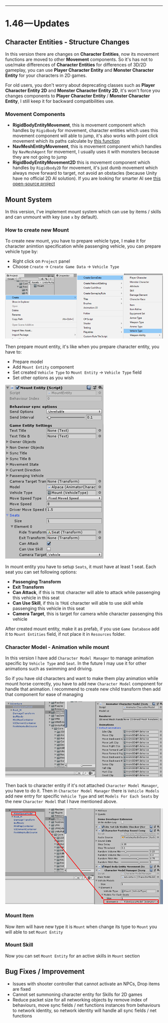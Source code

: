 * * *

1.46 — Updates
==============


## Character Entities - Structure Changes

In this version there are changes on **Character Entities**, now its movement functions are moved to other **Movement** components. So it's has not to use/make differences of **Character Entities** for differences of 3D/2D gameplay, you can use **Player Character Entity** and **Monster Character Entity** for your characters in 2D games. 

For old users, you don't worry about deprecating classes such as **Player Character Entity 2D** and **Monster Character Entity 2D**, it's won't force you changes components to **Player Character Entity** / **Monster Character Entity**, I still keep it for backward compatibilities use.


### Movement Components

- **RigidBodyEntityMovement**, this is movement component which handles by `Rigidbody` for movement, character entities which uses this movement component will able to jump, it's also works with point click movement which its paths calculate by [this function](https://docs.unity3d.com/ScriptReference/AI.NavMesh.CalculatePath.html)
- **NavMeshEntityMovement**, this is movement component which handles by `NavMeshAgent` for movement, I usually uses it with monsters because they are not going to jump
- **RigidBodyEntityMovement2D** this is movement component which handles by `Rigidbody2D` for movement, it's just dumb movement which always move forward to target, not avoid an obstacles (because Unity have no official 2D AI solution). If you are looking for smarter AI see [this open-source project](https://github.com/insthync/UnityMultiplayerARPG_2DAI)


## Mount System

In this version, I've implement mount system which can use by items / skills and can unmount with key (use `x` by default).

### How to create new Mount

To create new mount, you have to prepare vehicle type, I make it for character animtion specification while passenging vehicle, you can prepare vehicle type by:

- Right click on `Project` panel
- Choose `Create` → `Create Game Data` → `Vehicle Type`

![](../images/1-46-1.png)

Then prepare mount entity, it's like when you prepare character entity, you have to:

- Prepare model
- Add `Mount Entity` component
- Set created `Vehicle Type` to `Mount Entity` → `Vehicle Type` field
- Set other options as you wish

![](../images/1-46-2.png)

In mount entity you have to setup `Seats`, it must have at least 1 seat. Each seat you can set following options:

- **Passenging Transform**
- **Exit Transform**
- **Can Attack**, if this is `TRUE` character will able to attack while passenging this vehicle in this seat
- **Can Use Skill**, if this is `TRUE` character will able to use skill while passenging this vehicle in this seat
- **Camera Target**, this is target for camera while character passenging this vehicle

After created mount entity, make it as prefab, if you use `Game Database` add it to `Mount Entities` field, if not place it in `Resources` folder.

### Character Model - Animation while mount

In this version I have add `Character Model Manager` to manage animation specific by `Vehicle Type` and `Seat`. In the future I may use it for other animations such as swimming and driving.

So if you have old characters and want to make them play animation while mount horse correctly, you have to add new `Character Model` component for handle that animation. I recommend to create new child transform then add that component for ease of managing

![](../images/1-46-3.png)

 Then back to character entity if it's not attached `Character Model Manager`, you have to do it. Then in `Character Model Manager` there is `Vehicle Models` add new entry for specific `Vehicle Type` and set `Models For Each Seats` by the new `Character Model` that I have mentioned above.

![](../images/1-46-4.png)

### Mount Item

Now item will have new type it is `Mount` when change its type to `Mount` you will able to set `Mount Entity`

### Mount Skill

Now you can set `Mount Entity` for an active skills in `Mount` section


## Bug Fixes / Improvement

- Issues with shooter controller that cannot activate an NPCs, Drop items are fixed
- Cannot set summoning character entity for Skills for 2D games
- Reduce packet size for all networking objects by remove index of behaviours, move sync fields / net functions instances from behaviours to network identity, so network identity will handle all sync fields / net functions